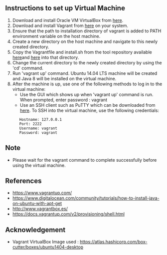 ## Instructions to set up Virtual Machine  

1. Download and install Oracle VM VirtualBox from [here](https://www.virtualbox.org/wiki/Downloads). 
2. Download and install Vagrant from [here](https://www.vagrantup.com/downloads.html) on your system. 
3. Ensure that the path to installation directory of vagrant is added to PATH environment variable on the host machine.
4. Create a new directory on the host machine and navigate to this newly created directory.
5. Copy the Vagrantfile and install.sh from the tool repository available [here](https://github.com/SoftwareEngineeringToolDemos/ICSE-2012-javamop/blob/master/build-vm/Vagrantfile)and [here](https://github.com/SoftwareEngineeringToolDemos/ICSE-2012-javamop/blob/master/vm-prerequisites/install.sh) into that directory.
6. Change the current directory to the newly created directory by using the 'cd' command. 
7. Run 'vagrant up' command. Ubuntu 14.04 LTS machine will be created and Java 8 will be installed on the virtual machine.
8. After the machine is up, use one of the following methods to log in to the virtual machine:
   * Use the GUI which shows up when 'vagrant up' command is run. When prompted, enter password : vagrant
   * Use an SSH client such as PuTTY which can be downloaded from [here](http://www.chiark.greenend.org.uk/~sgtatham/putty/download.html). To SSH into the virtual machine, use the following credentials:
    ~~~
       Hostname: 127.0.0.1
       Port: 2222
       Username: vagrant
       Password: vagrant
    ~~~
 
## Note
* Please wait for the vagrant command to complete successfully before using the virtual machine.

## References
* https://www.vagrantup.com/
* https://www.digitalocean.com/community/tutorials/how-to-install-java-on-ubuntu-with-apt-get
* http://www.vagrantbox.es/
* https://docs.vagrantup.com/v2/provisioning/shell.html

## Acknowledgement
* Vagrant VirtualBox Image used : https://atlas.hashicorp.com/box-cutter/boxes/ubuntu1404-desktop
